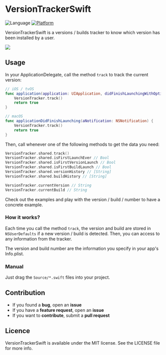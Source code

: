 # VersionTrackerSwift

![Language](https://img.shields.io/badge/language-Swift%205.10-orange.svg)
[![Platform](https://img.shields.io/cocoapods/p/VersionTrackerSwift.svg?style=flat)](http://cocoadocs.org/docsets/VersionTrackerSwift)

VersionTrackerSwift is a versions / builds tracker to know which version has been installed by a user. 

![](./assets/demo.png)

## Usage

In your ApplicationDelegate, call the method `track` to track the current version:

```swift
// iOS / tvOS
func application(application: UIApplication, didFinishLaunchingWithOptions launchOptions: [NSObject: AnyObject]?) -> Bool {
    VersionTracker.track()
    return true
}
```

```swift
// macOS
func applicationDidFinishLaunching(aNotification: NSNotification) {
    VersionTracker.track()
    return true        
}
```

Then, call whenever one of the following methods to get the data you need:

```swift
VersionTracker.shared.track() 
VersionTracker.shared.isFirstLaunchEver // Bool
VersionTracker.shared.isFirstVersionLaunch // Bool
VersionTracker.shared.isFirstBuildLaunch // Bool
VersionTracker.shared.versionHistory // [String]
VersionTracker.shared.buildHistory // [String]

VersionTracker.currentVersion // String
VersionTracker.currentBuild // String
```

Check out the examples and play with the version / build / number to have a concrete example.

### How it works?

Each time you call the method `track`, the version and build are stored in `NSUserDefaults` if a new version / build is detected. Then, you can access to any information from the tracker.

The version and build number are the information you specify in your app's Info.plist.

### Manual

Just drag the `Source/*.swift` files into your project.
 
## Contribution

- If you found a **bug**, open an **issue**
- If you have a **feature request**, open an **issue**
- If you want to **contribute**, submit a **pull request**

## Licence

VersionTrackerSwift is available under the MIT license. See the LICENSE file for more info.

